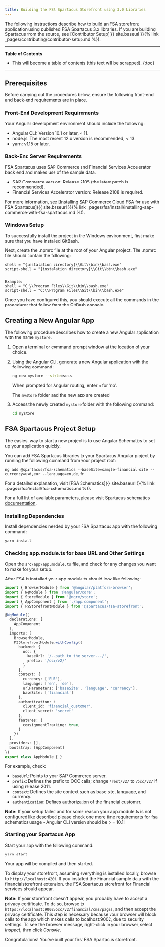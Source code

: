 ```yaml
---
title: Building the FSA Spartacus Storefront using 3.0 Libraries
---
```


The following instructions describe how to build an FSA storefront application using published FSA Spartacus 3.x libraries. If you are building Spartacus from the source, see [Contributor Setup]({{ site.baseurl }}{% link _pages/contributing/contributor-setup.md %}).

***

**Table of Contents**

- This will become a table of contents (this text will be scrapped).
{:toc}

***

## Prerequisites

Before carrying out the procedures below, ensure the following front-end and back-end requirements are in place.

### Front-End Development Requirements

Your Angular development environment should include the following:

- Angular CLI: Version 10.1 or later, < 11.
- node.js: The most recent 12.x version is recommended, < 13.
- yarn: v1.15 or later.

### Back-End Server Requirements

FSA Spartacus uses SAP Commerce and Financial Services Accelerator back end and makes use of the sample data.

- SAP Commerce version: Release 2105 (the latest patch is recommended).
- Financial Services Accelerator version: Release 2108 is required.

For more information, see [Installing SAP Commerce Cloud FSA for use with FSA Spartacus]({{ site.baseurl }}{% link _pages/fsa/install/installing-sap-commerce-with-fsa-spartacus.md %}).

### Windows Setup

To successfully install the project in the Windows environment, first make sure that you have installed GitBash.

Next, create the .npmrc file at the root of your Angular project.
The .npmrc file should contain the following:

```shell
shell = "{instalation directory}\\Git\\bin\\bash.exe" 
script-shell = "{instalation directory}\\Git\\bin\\bash.exe" 


Example:
shell = "C:\\Program Files\\Git\\bin\\bash.exe"
script-shell = "C:\\Program Files\\Git\\bin\\bash.exe"
```

Once you have configured this, you should execute all the commands in the procedures that follow from the GitBash console.

## Creating a New Angular App

The following procedure describes how to create a new Angular application with the name `mystore`.

1. Open a terminal or command prompt window at the location of your choice.
2. Using the Angular CLI, generate a new Angular application with the following command:

   ```bash
   ng new mystore --style=scss
   ```

   When prompted for Angular routing, enter `n` for 'no'.

   The `mystore` folder and the new app are created.

3. Access the newly created `mystore` folder with the following command:

     ```bash
     cd mystore
     ```

## FSA Spartacus Project Setup

The easiest way to start a new project is to use Angular Schematics to set up your application quickly.

You can add FSA Spartacus libraries to your Spartacus Angular project by running the following command from your project root:

```shell
ng add @spartacus/fsa-schematics --baseSite=sample-financial-site --currency=usd,eur --language=en,de,fr
```

For a detailed explanation, visit [FSA Schematics]({{ site.baseurl }}{% link _pages/fsa/install/fsa-schematics.md %}).

For a full list of available parameters, please visit Spartacus schematics [documentation](https://github.com/SAP/spartacus/tree/develop/projects/schematics).

### Installing Dependencies

Install dependencies needed by your FSA Spartacus app with the following command:

```bash
yarn install
```

### Checking app.module.ts for base URL and Other Settings

Open the `src\app\app.module.ts` file, and check for any changes you want to make for your setup.

After FSA is installed your app.module.ts should look like following:

```ts
import { BrowserModule } from '@angular/platform-browser';
import { NgModule } from '@angular/core';
import { StoreModule } from '@ngrx/store';
import { AppComponent } from './app.component';
import { FSStorefrontModule } from '@spartacus/fsa-storefront';

@NgModule({
  declarations: [
    AppComponent
  ],
  imports: [
    BrowserModule,
    FSStorefrontModule.withConfig({
      backend: {
        occ: {
          baseUrl: '/--path to the server---/',
          prefix: '/occ/v2/'
        }
      },
      context: {
        currency: ['EUR'],
        language: ['en', 'de'],
        urlParameters: ['baseSite', 'language', 'currency'],
        baseSite: ['financial']
      },
      authentication: {
        client_id: 'financial_customer',
        client_secret: 'secret'
      },
      features: {
        consignmentTracking: true,
      }
    })
  ],
  providers: [],
  bootstrap: [AppComponent]
})
export class AppModule { }
```

For example, check:

- `baseUrl`: Points to your SAP Commerce server.
- `prefix`: Defines the prefix to OCC calls; change `/rest/v2/` to `/occ/v2/` if using release 2011.
- `context`: Defines the site context such as base site, language, and currency.
- `authentication`: Defines authorization of the financial customer.

**Note:** If your setup failed and for some reason your app.module.ts is not configured like described please check one more time requirements for fsa schematics usage - Angular CLI version should be > = 10.1!

### Starting your Spartacus App

Start your app with the following command:

```bash
yarn start
```

Your app will be compiled and then started.

To display your storefront, assuming everything is installed locally, browse to `http://localhost:4200`. If you installed the Financial sample data with the financialstorefront extension, the FSA Spartacus storefront for Financial services should appear.

**Note:** If your storefront doesn't appear, you probably have to accept a privacy certificate. To do so, browse to `https://localhost:9002/occ/v2/financial/cms/pages`, and then accept the privacy certificate. This step is necessary because your browser will block calls to the app which makes calls to localhost:9002, due to security settings. To see the browser message, right-click in your browser, select *Inspect*, then click *Console*.

Congratulations! You've built your first FSA Spartacus storefront.
